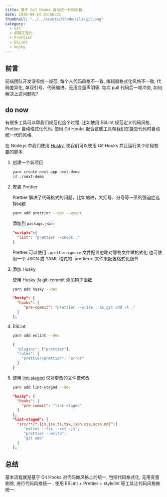 ```yaml
---
title: 基于 Git Hooks 自动统一代码风格
date: 2019-04-14 20:56:21
thumbnail: "../../assets/thumbnails/git.png"
category:
  - Git
  - 前端工程化
  - Prettier
  - ESLint
  - Husky
---
```


## 前言

前端团队开发没有统一规范, 每个人代码风格不一致, 编辑器格式化风格不一致, 代码差异化, 单双引号、代码缩进、无用变量声明等. 每次 pull 代码后一堆冲突, 如何解决上述问题呢?

## do now

有很多工具可以帮我们规范化这个过程, 比如使用 ESLint 规范定义代码风格, Prettier 自动格式化代码. 使用 Git Hooks 配合这些工具帮我们在提交代码时自动统一代码风格.

在 Node.js 中我们使用 [Husky](https://github.com/typicode/husky), 使我们可以使用 Git Hooks 并且运行某个阶段想要的脚本.

1. 创建一个新项目

   ```bash
   yarn create next-app next-demo
   cd ./next-demo
   ```

2. 安装 Prettier

   Prettier 解决了代码格式的问题，比如缩进，大括号，分号等一系列强迫症选择问题

   ```bash
   yarn add prettier --dev --exact
   ```

   添加到 `package.json`

   ```json:title=package.json
   "scripts":{
     "lint": "prettier --check ."
   }
   ```

   Prettier 可以使用 `.prettierignore` 文件配置忽略对哪些文件做格式化
   也可使用一个 JSON 或 YAML 格式的 .prettierrc 文件来配置格式化细节

3. 添加 Husky

   使用 Husky 为 git-commit 添加钩子函数

   ```bash
   yarn add husky --dev
   ```

   ```json:title=package.json
   "husky": {
     "hooks": {
        "pre-commit": "prettier --write . && git add -A ."
     }
   },
   ```

4. ESLint

   ```bash
   yarn add eslint --dev
   ```

   ```json:title=.eslintrc.js
   {
     "plugins": ["prettier"],
     "rules": {
       "prettier/prettier": "error"
     }
   }
   ```

5. 使用 [lint-staged](https://github.com/okonet/lint-staged) 仅对更改的文件做修改

   ```bash
   yarn add lint-staged --dev
   ```

   ```json:title=package.json
   "husky": {
     "hooks": {
       "pre-commit": "lint-staged"
     }
   },
   "lint-staged": {
     "src/**/*.{js,jsx,ts,tsx,json,css,scss,md}":[
        "eslint --fix --ext .js",
        "prettier --write",
        "git add"
     ]
   },
   ```

## 总结

基本流程就是基于 Git Hooks 对代码做风格上的统一, 包括代码格式化, 无用变量剔除, 进行代码风格统一 . 使用 ESLint + Prettier + stylelint 等工具让代码风格做统一.
